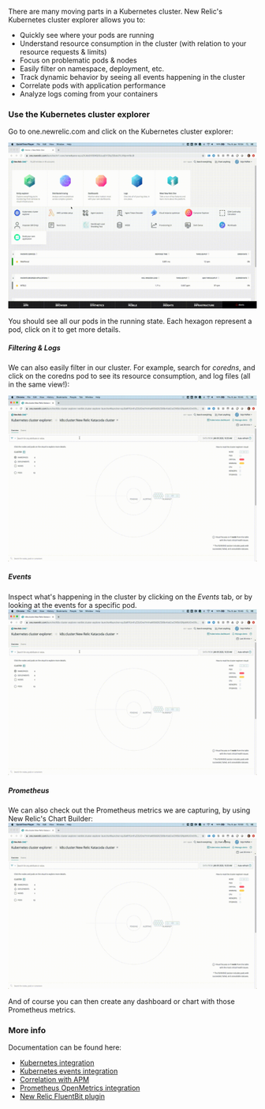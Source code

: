 There are many moving parts in a Kubernetes cluster. New Relic's Kubernetes cluster explorer allows you to:
* Quickly see where your pods are running
* Understand resource consumption in the cluster (with relation to your resource requests & limits)
* Focus on problematic pods & nodes
* Easily filter on namespace, deployment, etc.
* Track dynamic behavior by seeing all events happening in the cluster
* Correlate pods with application performance
* Analyze logs coming from your containers

### Use the Kubernetes cluster explorer

Go to one.newrelic.com and click on the Kubernetes cluster explorer:

![Kubernetes Cluster Explorer](https://github.com/polfliet/katacoda-scenarios/blob/master/kubernetes/screenshots/demo-cluster.gif?raw=true "Open the New Relic Kubernetes Cluster explorer")

You should see all our pods in the running state. Each hexagon represent a pod, click on it to get more details.

##### Filtering & Logs
We can also easily filter in our cluster. For example, search for *coredns*, and click on the coredns pod to see its resource consumption, and log files (all in the same view!):

![Kubernetes Cluster Explorer](https://github.com/polfliet/katacoda-scenarios/blob/master/kubernetes/screenshots/demo-poddetails.gif?raw=true "Check a pod in detail")

##### Events
Inspect what's happening in the cluster by clicking on the *Events* tab, or by looking at the events for a specific pod.
![Kubernetes Cluster Explorer](https://github.com/polfliet/katacoda-scenarios/blob/master/kubernetes/screenshots/demo-poddetails.gif?raw=true "Track Kubernetes events")

##### Prometheus
We can also check out the Prometheus metrics we are capturing, by using New Relic's Chart Builder:
![Prometheus metrics](https://github.com/polfliet/katacoda-scenarios/blob/master/kubernetes/screenshots/demo-prometheus.gif?raw=true "Prometheus metrics")

And of course you can then create any dashboard or chart with those Prometheus metrics.

### More info
Documentation can be found here:
* [Kubernetes integration](https://docs.newrelic.com/docs/integrations/kubernetes-integration/installation/kubernetes-installation-configuration)
* [Kubernetes events integration](https://docs.newrelic.com/docs/integrations/kubernetes-integration/kubernetes-events/install-kubernetes-events-integration)
* [Correlation with APM](https://docs.newrelic.com/docs/integrations/kubernetes-integration/link-your-applications/link-your-applications-kubernetes)
* [Prometheus OpenMetrics integration](https://docs.newrelic.com/docs/integrations/prometheus-integrations/install-configure/install-update-or-uninstall-your-prometheus-openmetrics-integration)
* [New Relic FluentBit plugin](https://docs.newrelic.com/docs/logs/enable-logs/enable-logs/kubernetes-plugin-logs)

